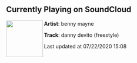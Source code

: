 ## Currently Playing on SoundCloud

[<img align="left" width="100" src="https://i1.sndcdn.com/artworks-iXOrClkcrWMOb8sl-LzH3Dg-t50x50.jpg">](https://soundcloud.com/bennymayne/danny-devito-freestyle)

**Artist**: benny mayne 

**Track**: danny devito (freestyle)

Last updated at 07/22/2020 15:08
